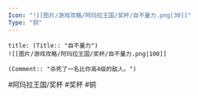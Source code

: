 ```yaml
---
Icon: "![[图片/游戏攻略/阿玛拉王国/奖杯/自不量力.png|30]]"
Type: "铜"
---
```

```ad-common-bronze-trophy
title: (Title:: "自不量力")
![[图片/游戏攻略/阿玛拉王国/奖杯/自不量力.png|100]]

(Comment:: "杀死了一名比你高4级的敌人。")
```

#阿玛拉王国/奖杯 #奖杯 #铜
